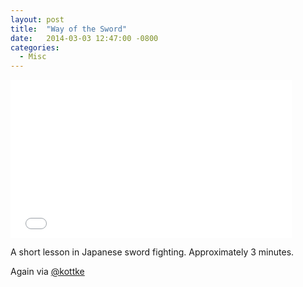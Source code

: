 ```yaml
---
layout: post
title:  "Way of the Sword"
date:   2014-03-03 12:47:00 -0800
categories:
  - Misc
---
```


<iframe class="embedly-embed" src="//cdn.embedly.com/widgets/media.html?src=https%3A%2F%2Fplayer.vimeo.com%2Fvideo%2F86960593&url=https%3A%2F%2Fvimeo.com%2F86960593&image=http%3A%2F%2Fi.vimeocdn.com%2Fvideo%2F464826265_1280.jpg&key=d815972c91e546edb5d2d02e509f8b1c&type=text%2Fhtml&schema=vimeo" width="450" height="253" scrolling="no" frameborder="0" allowfullscreen></iframe>

A short lesson in Japanese sword fighting. Approximately 3 minutes. 

 Again via  [@kottke](http://kottke.org/14/03/the-way-of-the-sword)  
